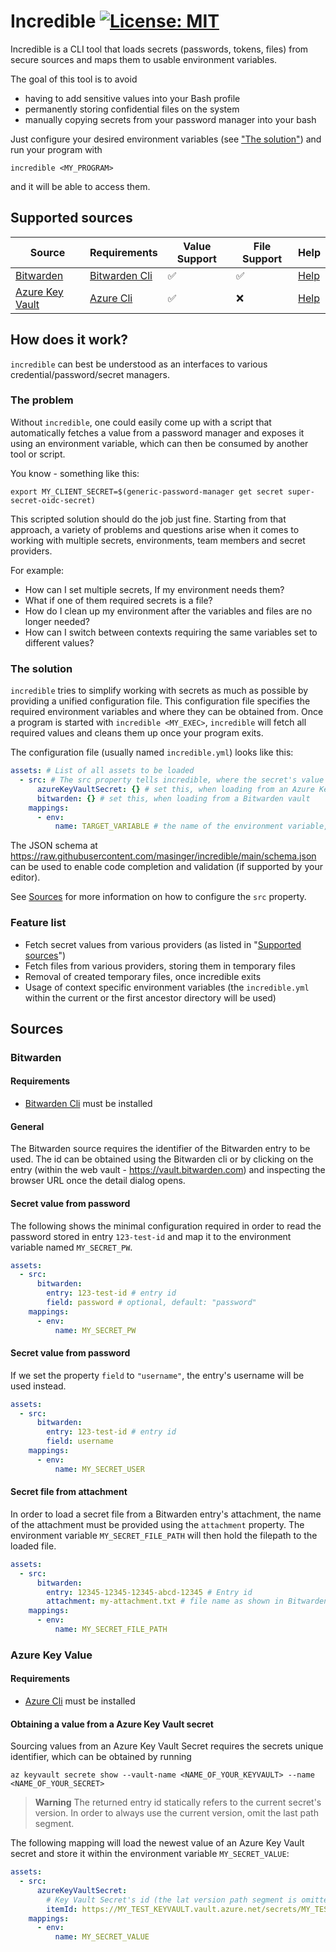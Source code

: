 # Incredible [![License: MIT](https://img.shields.io/badge/License-MIT-yellow.svg)](LICENSE)
Incredible is a CLI tool that loads secrets (passwords, tokens, files) from secure sources and maps them to usable environment variables.

The goal of this tool is to avoid
- having to add sensitive values into your Bash profile
- permanently storing confidential files on the system
- manually copying secrets from your password manager into your bash

Just configure your desired environment variables (see ["The solution"](#the-solution)) and run your program with

```shell
incredible <MY_PROGRAM>
```
and it will be able to access them.

## Supported sources

| Source                                                                  | Requirements                                              | Value Support | File Support | Help                     |
|-------------------------------------------------------------------------|-----------------------------------------------------------|---------------|--------------|--------------------------|
| [Bitwarden](https://bitwarden.com)                                      | [Bitwarden Cli](https://bitwarden.com/help/cli/)          | ✅             | ✅            | [Help](#bitwarden)       |
| [Azure Key Vault](https://azure.microsoft.com/en-us/products/key-vault) | [Azure Cli](https://learn.microsoft.com/en-us/cli/azure/) | ✅             | ❌            | [Help](#azure-key-vault) |


## How does it work?
`incredible` can best be understood as an interfaces to various credential/password/secret managers.

### The problem

Without `incredible`, one could easily come up with a script that automatically fetches a value from a password manager and exposes it using an environment variable, which can then be consumed by another tool or script. 

You know - something like this:
````shell
export MY_CLIENT_SECRET=$(generic-password-manager get secret super-secret-oidc-secret)
````
This scripted solution should do the job just fine.
Starting from that approach, a variety of problems and questions arise when it comes to working with multiple secrets, environments, team members and secret providers.

For example:
- How can I set multiple secrets, If my environment needs them? 
- What if one of them required secrets is a file?
- How do I clean up my environment after the variables and files are no longer needed?
- How can I switch between contexts requiring the same variables set to different values?

### The solution
`incredible` tries to simplify working with secrets as much as possible by providing a unified configuration file.
This configuration file specifies the required environment variables and where they can be obtained from. 
Once a program is started with `incredible <MY_EXEC>`, `incredible` will fetch all required values and cleans them up once your program exits.

The configuration file (usually named `incredible.yml`) looks like this:

````yaml
assets: # List of all assets to be loaded
  - src: # The src property tells incredible, where the secret's value can be obtained from
      azureKeyVaultSecret: {} # set this, when loading from an Azure Key Value
      bitwarden: {} # set this, when loading from a Bitwarden vault
    mappings:
      - env: 
          name: TARGET_VARIABLE # the name of the environment variable, that should hold the obtained secret
````

The JSON schema at https://raw.githubusercontent.com/masinger/incredible/main/schema.json can be used to enable code completion and validation (if supported by your editor).

See [Sources](#sources) for more information on how to configure the `src` property.


### Feature list
- Fetch secret values from various providers (as listed in "[Supported sources](#supported-sources)")
- Fetch files from various providers, storing them in temporary files
- Removal of created temporary files, once incredible exits
- Usage of context specific environment variables (the `incredible.yml` within the current or the first ancestor directory will be used)

## Sources

### Bitwarden

#### Requirements

- [Bitwarden Cli](https://bitwarden.com/help/cli/) must be installed

#### General

The Bitwarden source requires the identifier of the Bitwarden entry to be used.
The id can be obtained using the Bitwarden cli or by clicking on the entry (within the web
vault - https://vault.bitwarden.com) and inspecting the browser URL once the detail dialog opens.

#### Secret value from password

The following shows the minimal configuration required in order to read the password stored in entry `123-test-id` and
map it to the environment variable named `MY_SECRET_PW`.

```yaml
assets:
  - src:
      bitwarden:
        entry: 123-test-id # entry id
        field: password # optional, default: "password" 
    mappings:
      - env:
          name: MY_SECRET_PW
```

#### Secret value from password

If we set the property `field` to `"username"`, the entry's username will be used instead.

````yaml
assets:
  - src:
      bitwarden:
        entry: 123-test-id # entry id
        field: username
    mappings:
      - env:
          name: MY_SECRET_USER
````

#### Secret file from attachment
In order to load a secret file from a Bitwarden entry's attachment, the name of the attachment must be provided using the `attachment` property.
The environment variable `MY_SECRET_FILE_PATH` will then hold the filepath to the loaded file.

````yaml
assets:
  - src: 
      bitwarden: 
        entry: 12345-12345-12345-abcd-12345 # Entry id
        attachment: my-attachment.txt # file name as shown in Bitwarden
    mappings:
      - env: 
          name: MY_SECRET_FILE_PATH
````

### Azure Key Value

#### Requirements

- [Azure Cli](https://learn.microsoft.com/en-us/cli/azure/) must be installed

#### Obtaining a value from a Azure Key Vault secret
Sourcing values from an Azure Key Vault Secret requires the secrets unique identifier,
which can be obtained by running

````shell
az keyvault secrete show --vault-name <NAME_OF_YOUR_KEYVAULT> --name <NAME_OF_YOUR_SECRET>
````

> **Warning**
> The returned entry id statically refers to the current secret's version.
> In order to always use the current version, omit the last path segment.

The following mapping will load the newest value of an Azure Key Vault secret and store it within the environment variable `MY_SECRET_VALUE`:
````yaml
assets:
  - src: 
      azureKeyVaultSecret:
        # Key Vault Secret's id (the lat version path segment is omitted, in order to always use the newest value)
        itemId: https://MY_TEST_KEYVAULT.vault.azure.net/secrets/MY_TEST_ENTRY
    mappings:
      - env: 
          name: MY_SECRET_VALUE
````



